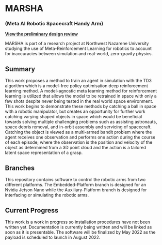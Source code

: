 # MARSHA
### (Meta AI Robotic Spacecraft Handy Arm)

**[View the preliminary design review](https://drive.google.com/file/d/1mGvvYYQB-2aEeXhoVVAvE1KwWg_64PVN/view?usp=sharing)**

MARSHA is part of a research project at Northwest Nazarene University studying the use of Meta-Reinforcement Learning for robotics to account for inaccuracies between simulation and real-world, zero-gravity physics.

## Summary
This work proposes a method to train an agent in simulation with the TD3 algorithm which is a model-free policy optimisation deep reinforcement learning method. A model-agnostic meta learning method for reinforcement learning is utilized that allows the model to be retrained in space with only a few shots despite never being tested in the real world space environment. This work begins to demonstrate these methods by catching a ball in space with a robotic manipulator, but creates an opportunity for further work catching varying shaped objects in space which would be beneficial towards solving multiple challenging problems such as assisting astronauts, space debris removal, and in-orbit assembly and servicing of spacecraft. Catching the object is viewed as a multi-armed bandit problem where the agent receives one observation and performs one action during the course of each episode; where the observation is the position and velocity of the object as determined from a 3D point cloud and the action is a tailored latent space representation of a grasp.

## Branches
This repository contains software to control the robotic arms from two different platforms. The Embedded-Platform branch is designed for an Nvidia Jetson Nano while the Auxiliary-Platform branch is designed for interfacing or simulating the robotic arms.

## Current Progress
This work is a work in progress so installation procedures have not been written yet. Documentation is currently being written and will be linked as soon as it is presentable. The software will be finalized by May 2022 as the payload is scheduled to launch in August 2022.


